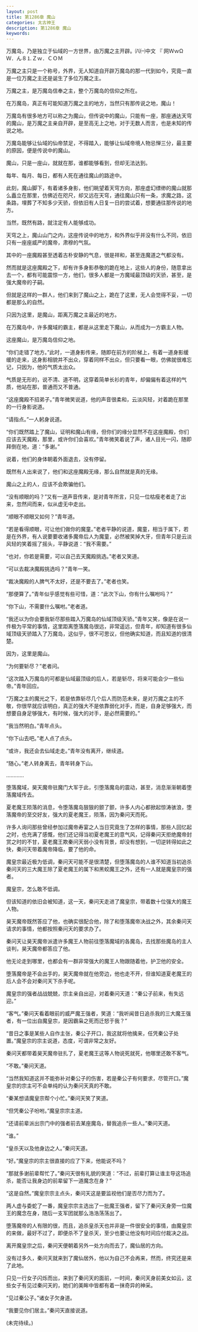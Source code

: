 ```yaml
---
layout: post
title: 第1286章 魔山
categories: 太古神王
description: 第1286章 魔山
keywords:
---
```


万魔岛，乃是独立于仙域的一方世界，由万魔之主开辟。㈧㈠中文  『 网ＷｗΩＷ．ん８⒈Ｚｗ．ＣＯＭ

万魔之主只是一个称号，外界，无人知道自开辟万魔岛的那一代到如今，究竟一直是一位万魔之主还是诞生了多位万魔之主。

万魔之主，是万魔岛信奉之主，整个万魔岛的信仰之所在。

在万魔岛，真正有可能知道万魔之主的地方，当然只有那传说之地，魔山！

万魔岛有很多地方可以称之为魔山，但传说中的魔山，只能有一座，那座通达天穹的魔山，是万魔之主亲自开辟，是至高无上之地，对于无数人而言，也是未知的传说之地。

万魔岛能够让仙域的仙帝禁足，不得踏入，能够让仙域帝境人物忌惮三分，最主要的原因，便是传说中的魔山。

魔山，只是一座山，就就在那，谁都能够看到，但却无法达到。

每年、每月、每日，都有人死在通往魔山的路途中。

此刻，魔山脚下，有着诸多身影，他们眺望着天穹方向，那座虚幻缥缈的魔山就那么矗立在那里，仿佛近在咫尺，却又远在天穹，通往魔山只有一条，求魔之路，这条路，埋葬了不知多少天骄，但依旧有人日复一日的尝试着，想要通往那传说的地方。

当然，既然有路，就注定有人能够成功。

天穹之上，魔山山门之内，这座传说中的地方，和外界似乎并没有什么不同，依旧只有一座座威严的魔帝，肃穆的气氛。

其中的一座魔殿甚至透着古朴安静的气息，很是祥和，甚至连魔道之气都没有。

然而就是这座魔殿之下，却有许多身影恭敬的跪在地上，这些人的身份，随意拿出去一个，都有可能震惊一方，他们，很多人都是一方魔域最顶级的天骄，甚至，是强大魔帝的子嗣。

但就是这样的一群人，他们来到了魔山之上，跪在了这里，无人会觉得不妥，一切都是那么的自然。

只因为这里，是魔山，距离万魔之主最近的地方。

在万魔岛中，许多魔域的霸主，都是从这里走下魔山，从而成为一方霸主人物。

这座魔山，是万魔岛信仰之地。

“你们走错了地方。”此时，一道身影传来，随即在前方的阶梯上，有着一道身影缓缓的走来，这身影相貌并不出众，穿着同样不出众，但只要看一眼，仿佛就很难忘记，只因为，他的气质太出众。

气质是无形的，说不清、道不明，这穿着简单长衫的青年，却偏偏有着这样的气质，他站在那，普通而又不普通。

“这座魔殿不招弟子。”青年微笑说道，他的声音很柔和，云淡风轻，对着跪在那里的一行身影说道。

“请指点。”一人躬身说道。

“你们既然踏上了魔山，证明和魔山有缘，但你们的缘分显然不在这座魔殿，你们应该去天魔殿，那里，或许你们会喜欢。”青年微笑着说了声，诸人目光一闪，随即拜倒在地，道：“多谢。”

说着，他们的身体朝着外面退去，没有停留。

既然有人出来说了，他们和这座魔殿无缘，那么自然就是真的无缘。

魔山之上的人，应该不会欺骗他们。

“没有顺眼的吗？”又有一道声音传来，是对青年所言，只见一位枯瘦老者走了出来，忽然间而来，似从虚无中走出。

“顺眼不顺眼又如何？”青年道。

“若是看得顺眼，可让他们做你的魔童。”老者平静的说道，魔童，相当于属下，若是在外界，有人说要要收诸多魔帝后人为魔童，必然被笑掉大牙，但青年只是云淡风轻的笑着摇了摇头，平静说道：“我不需要。”

“也对，你若是需要，可以自己去天魔殿挑选。”老者又笑道。

“可以去裁决魔殿挑选吗？”青年一笑。

“裁决魔殿的人脾气不太好，还是不要去了。”老者也笑。

“那便算了。”青年似乎感觉有些可惜，道：“此次下山，你有什么嘱咐吗？”

“你下山，不需要什么嘱咐。”老者道。

“我还以为你会要我斩尽那些踏入万魔岛的仙域顶级天骄。”青年又笑，像是在说一件极为平常的事情，这里距离堕落魔岛很远，非常遥远，但青年，却知道有很多仙域顶级天骄踏入了万魔岛，这似乎，很不可思议，但他确实知道，而且知道的很清楚。

因为，这里是魔山。

“为何要斩尽？”老者问。

“这次踏入万魔岛的可都是仙域最顶级的后人，若是斩尽，将来可能会少一些仙帝。”青年回应。

“万魔之主的魔光之下，若是依靠斩尽几个后人而防范未来，是对万魔之主的不敬，你很早就应该明白，真正的强大不是依靠弱化对手，而是，自身足够强大，而想要自身足够强大，有时候，强大的对手，是必然需要的。”

“我当然明白。”青年点头。

“你下山去吧。”老人点了点头。

“或许，我还会去仙域走走。”青年没有离开，继续道。

“随心。”老人转身离去，青年转身下山。

…………

堕落魔域，昊天魔帝驻魔门大军于此，引堕落魔岛的震动，甚至，消息渐渐朝着堕落魔域传去。

夏老魔王陨落的消息，令堕落魔岛狠狠的颤了颤，许多人内心都掀起惊涛骇浪，堕落魔帝的至交好友，强大的夏老魔王，陨落，因为秦问天而死。

许多人询问那些曾经参加过魔帝寿宴之人当日究竟生了怎样的事情，那些人回忆起之时，也充满了感慨，他们还记得当初夏老魔王的意气风，记得秦问天拒绝魔帝封赏之时的不甘，夏老魔王欺秦问天弱小没有背景，却没有想到，一切逆转得如此之快，秦问天带着魔帝降临，要了他的命。

魔皇宗最近极为低调，秦问天可能不是很清楚，但堕落魔岛的人谁不知道当初追杀秦问天的三大魔王除了夏老魔王的属下和黑蛟魔王之外，还有一人就是魔皇宗的强者。

魔皇宗，怎么敢不低调。

但该知道的依旧会被知道，这一天，秦问天走进了魔皇宗，带着数十位强大的魔王人物。

昊天魔帝既然答应了他，也确实很配合他，除了和堕落魔帝决战之外，其余秦问天请求的事情，他都按照秦问天的要求办了。

秦问天让昊天魔帝派遣许多魔王人物前往堕落魔域的各魔岛，去找那些魔岛的主人谈判，昊天魔帝都答应了他。

他无论走到哪里，也都会有一群非常强大的魔王人物跟随着他，护卫他的安全。

堕落魔帝是不会出手的，昊天魔帝就在他旁边，他也走不开，但谁知道夏老魔王的后人会不会对秦问天下杀手呢。

魔皇宗的强者战战兢兢，宗主亲自出迎，对着秦问天道：“秦公子前来，有失远迎。”

“客气。”秦问天看着眼前的威严魔王强者，笑道：“我听闻昔日追杀我的三大魔王强者，有一位出自魔皇宗，是因霸枭之死而迁怒于我？”

“昔日之事是某些人自作主张，秦公子开口，我这就将他擒来，任凭秦公子处置。”魔皇宗的宗主说道，态度，可谓非常之友好。

秦问天都带着昊天魔帝驻扎了，夏老魔王这等人物说死就死，他哪里还敢不客气。

“不敢。”秦问天道。

“当然我知道这并不能弥补对秦公子的伤害，若是秦公子有何要求，尽管开口。”魔皇宗的宗主可不会单纯的认为秦问天真的不敢。

“秦某想请魔皇宗帮个小忙。”秦问天笑了笑道。

“但凭秦公子吩咐。”魔皇宗宗主道。

“还请前辈派出宗门中的强者前去某座魔岛，替我追杀一些人。”秦问天道。

“谁。”

“皇杀天以及他身边之人。”秦问天道。

“好。”魔皇宗的宗主很直接的应了下来，他能说不吗？

“那就多谢前辈帮忙了。”秦问天很有礼貌的笑道：“不过，前辈打算让谁主导这场追杀，能否让我身边的前辈留下一道魔念在身？”

“这是自然。”魔皇宗宗主点头，秦问天这是要监视他们是否尽力而为了。

两人虚与委蛇了一番，魔皇宗宗主选出了一批魔王强者，留下了秦问天身旁一位魔王的魔念在身，随后一支军团就那么浩浩荡荡出了。

堕落魔帝的人有限的很，而且，追杀皇杀天也并非是一件很安全的事情，由魔皇宗的来做，最好不过了，即便杀不了皇杀天，至少也要让他没有时间应付裁决之战。

离开魔皇宗之后，秦问天便朝着另外一处方向而去了，魔仙居的方向。

没有过多久，秦问天就来到了魔仙居外，他以为自己不会再来，然而，终究还是来了此地。

只见一行女子闪烁而出，来到了秦问天的面前，一时间，秦问天身前美女如云，这些女子有见过秦问天的，她们的美眸中皆都有着一抹奇异的神采。

“见过秦公子。”诸女子欠身道。

“我要见你们居主。”秦问天直接说道。

(未完待续。)
